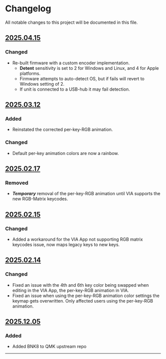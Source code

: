# Changelog

All notable changes to this project will be documented in this file.


## [2025.04.15]

### Changed
- Re-built firmware with a custom encoder implementation.
    - **Detent** sensitivity is set to 2 for Windows and Linux, and 4 for Apple platforms.
    - Firmware attempts to auto-detect OS, but if fails will revert to Windows setting of 2.
    - If unit is connected to a USB-hub it may fail detection.


## [2025.03.12]

### Added

- Reinstated the corrected per-key-RGB animation.

### Changed

- Default per-key animation colors are now a rainbow.


## [2025.02.17]

### Removed

- ***Temporary*** removal of the per-key-RGB animation until VIA supports the new RGB-Matrix keycodes.


## [2025.02.15]

### Changed

- Added a workaround for the VIA App not supporting RGB matrix keycodes issue, now maps legacy keys to new keys.


## [2025.02.14]

### Changed

- Fixed an issue with the 4th and 6th key color being swapped when editing in the VIA App, the per-key-RGB animation in VIA.
- Fixed an issue when using the per-key-RGB animation color settings the keymap gets overwritten.  Only affected users using the per-key-RGB animation.


## [2025.12.05]

### Added

- Added BNK8 to QMK upstream repo


---

[2025.04.15]: https://github.com/binepad-global/qmk_userspace_binepad/commit/fb1f49ece3b036adee2f9a0186151c65b251cc6b
[2025.03.12]: https://github.com/binepad-global/qmk_userspace_binepad/commit/11a459c0ba7c44574afdfaea09284f56537595b8
[2025.02.17]: https://github.com/binepad-global/qmk_userspace_binepad/commit/66c6b2e84956dd063cf064dee02bebdd8a709abf
[2025.02.15]: https://github.com/binepad-global/qmk_userspace_binepad/commit/5023432d924c4d9dc1a60472b500af16ae7a375c
[2025.02.14]: https://github.com/binepad-global/qmk_userspace_binepad/commit/22463f4598f7315c1df5dd0abf1cc0f2079cd45a
[2025.12.05]: https://github.com/qmk/qmk_firmware/pull/24598
